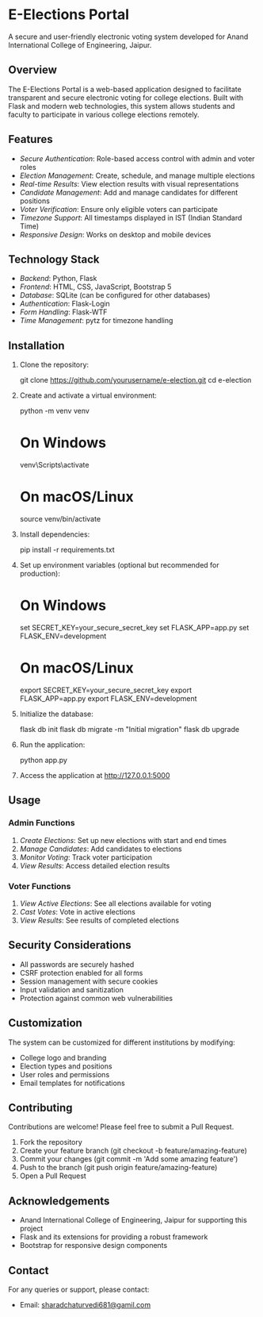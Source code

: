 # E-Elections Portal

A secure and user-friendly electronic voting system developed for Anand International College of Engineering, Jaipur.

## Overview

The E-Elections Portal is a web-based application designed to facilitate transparent and secure electronic voting for college elections. Built with Flask and modern web technologies, this system allows students and faculty to participate in various college elections remotely.

## Features

- *Secure Authentication*: Role-based access control with admin and voter roles
- *Election Management*: Create, schedule, and manage multiple elections
- *Real-time Results*: View election results with visual representations
- *Candidate Management*: Add and manage candidates for different positions
- *Voter Verification*: Ensure only eligible voters can participate
- *Timezone Support*: All timestamps displayed in IST (Indian Standard Time)
- *Responsive Design*: Works on desktop and mobile devices

## Technology Stack

- *Backend*: Python, Flask
- *Frontend*: HTML, CSS, JavaScript, Bootstrap 5
- *Database*: SQLite (can be configured for other databases)
- *Authentication*: Flask-Login
- *Form Handling*: Flask-WTF
- *Time Management*: pytz for timezone handling

## Installation

1. Clone the repository:
   
   git clone https://github.com/yourusername/e-election.git
   cd e-election
   

2. Create and activate a virtual environment:
   
   python -m venv venv
   # On Windows
   venv\Scripts\activate
   # On macOS/Linux
   source venv/bin/activate
   

3. Install dependencies:
   
   pip install -r requirements.txt
   

4. Set up environment variables (optional but recommended for production):
   
   # On Windows
   set SECRET_KEY=your_secure_secret_key
   set FLASK_APP=app.py
   set FLASK_ENV=development
   
   # On macOS/Linux
   export SECRET_KEY=your_secure_secret_key
   export FLASK_APP=app.py
   export FLASK_ENV=development
   

5. Initialize the database:
   
   flask db init
   flask db migrate -m "Initial migration"
   flask db upgrade
   

6. Run the application:
   
   python app.py
   

7. Access the application at http://127.0.0.1:5000

## Usage

### Admin Functions

1. *Create Elections*: Set up new elections with start and end times
2. *Manage Candidates*: Add candidates to elections
3. *Monitor Voting*: Track voter participation
4. *View Results*: Access detailed election results

### Voter Functions

1. *View Active Elections*: See all elections available for voting
2. *Cast Votes*: Vote in active elections
3. *View Results*: See results of completed elections

## Security Considerations

- All passwords are securely hashed
- CSRF protection enabled for all forms
- Session management with secure cookies
- Input validation and sanitization
- Protection against common web vulnerabilities

## Customization

The system can be customized for different institutions by modifying:

- College logo and branding
- Election types and positions
- User roles and permissions
- Email templates for notifications

## Contributing

Contributions are welcome! Please feel free to submit a Pull Request.

1. Fork the repository
2. Create your feature branch (git checkout -b feature/amazing-feature)
3. Commit your changes (git commit -m 'Add some amazing feature')
4. Push to the branch (git push origin feature/amazing-feature)
5. Open a Pull Request

## Acknowledgements

- Anand International College of Engineering, Jaipur for supporting this project
- Flask and its extensions for providing a robust framework
- Bootstrap for responsive design components

## Contact

For any queries or support, please contact:
- Email: sharadchaturvedi681@gamil.com
